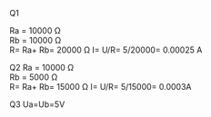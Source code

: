 Q1

Ra = 10000 Ω  
Rb = 10000 Ω  
R= Ra+ Rb= 20000 Ω 
I= U/R= 5/20000= 0.00025 A

Q2
Ra = 10000 Ω  
Rb = 5000 Ω  
R= Ra+ Rb= 15000 Ω 
I= U/R= 5/15000= 0.0003A

Q3
Ua=Ub=5V
